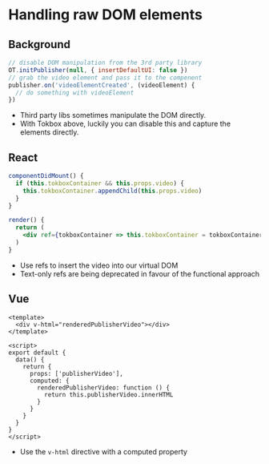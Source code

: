 # Handling raw DOM elements

## Background

```js
// disable DOM manipulation from the 3rd party library
OT.initPublisher(null, { insertDefaultUI: false })
// grab the video element and pass it to the compenent
publisher.on('videoElementCreated', (videoElement) {
  // do something with videoElement
})
```

- Third party libs sometimes manipulate the DOM directly.
- With Tokbox above, luckily you can disable this and capture the elements directly.

## React

```jsx
componentDidMount() {
  if (this.tokboxContainer && this.props.video) {
    this.tokboxContainer.appendChild(this.props.video) 
  }
}

render() {
  return (
    <div ref={tokboxContainer => this.tokboxContainer = tokboxContainer }></div> 
  )
}
```
- Use refs to insert the video into our virtual DOM
- Text-only refs are being deprecated in favour of the functional approach

## Vue 

```
<template>
  <div v-html="renderedPublisherVideo"></div>
</template>

<script>
export default {
  data() {
    return {
      props: ['publisherVideo'],
      computed: {
        renderedPublisherVideo: function () {
          return this.publisherVideo.innerHTML
        }
      }
    }
  }
}
</script>
```
- Use the `v-html` directive with a computed property
